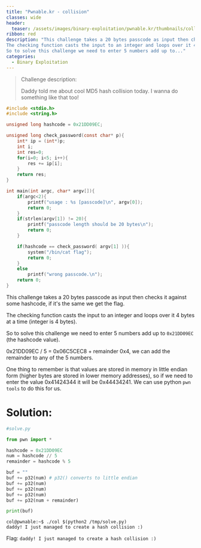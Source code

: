 ```yaml
---
title: "Pwnable.kr - collision"
classes: wide
header:
  teaser: /assets/images/binary-exploitation/pwnable.kr/thumbnails/collision.png
ribbon: red
description: "This challenge takes a 20 bytes passcode as input then checks it against some hashcode, if it's the same we get the flag.
The checking function casts the input to an integer and loops over it 4 bytes at a time (integer is 4 bytes).
So to solve this challenge we need to enter 5 numbers add up to..."
categories:
  - Binary Exploitation
---
```


> Challenge description:
>
> Daddy told me about cool MD5 hash collision today.
> I wanna do something like that too!




```c
#include <stdio.h>
#include <string.h>

unsigned long hashcode = 0x21DD09EC;

unsigned long check_password(const char* p){
	int* ip = (int*)p;
	int i;
	int res=0;
	for(i=0; i<5; i++){
		res += ip[i];
	}
	return res;
}

int main(int argc, char* argv[]){
	if(argc<2){
		printf("usage : %s [passcode]\n", argv[0]);
		return 0;
	}
	if(strlen(argv[1]) != 20){
		printf("passcode length should be 20 bytes\n");
		return 0;
	}

	if(hashcode == check_password( argv[1] )){
		system("/bin/cat flag");
		return 0;
	}
	else
		printf("wrong passcode.\n");
	return 0;
}
```

This challenge takes a 20 bytes passcode as input then checks it against some hashcode, if it's the same we get the flag.

The checking function casts the input to an integer and loops over it 4 bytes at a time (integer is 4 bytes).

So to solve this challenge we need to enter 5 numbers add up to `0x21DD09EC` (the hashcode value).

0x21DD09EC / 5 = 0x06C5CEC8 + remainder 0x4, we can add the remainder to any of the 5 numbers.

One thing to remember is that values are stored in memory in little endian form (higher bytes are stored in lower memory addresses), so if we need to enter the value 0x41424344 it will be 0x44434241. We can use python `pwn tools` to do this for us.

# Solution:

```python
#solve.py

from pwn import *

hashcode = 0x21DD09EC
num = hashcode // 5
remainder = hashcode % 5

buf = ""
buf += p32(num)	# p32() converts to little endian
buf += p32(num)
buf += p32(num)
buf += p32(num)
buf += p32(num + remainder)

print(buf)
```

```
col@pwnable:~$ ./col $(python2 /tmp/solve.py)
daddy! I just managed to create a hash collision :)
```

Flag: `daddy! I just managed to create a hash collision :)`